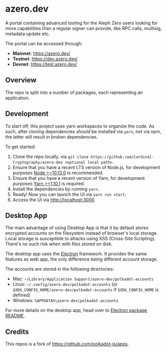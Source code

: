 # azero.dev

A portal containing advanced tooling for the Aleph Zero users looking for more capabilities than a regular signer can provide, like RPC calls, multisig, metadata update etc.

The portal can be accessed through:
* **Mainnet**: https://azero.dev/
* **Testnet**: https://dev.azero.dev/
* **Devnet**: https://test.azero.dev/


## Overview

The repo is split into a number of packages, each representing an application.


## Development

To start off, this project uses yarn workspaces to organize the code. As such, after cloning dependencies _should_ be installed via `yarn`, not via npm, the latter will result in broken dependencies.

To get started:

1. Clone the repo locally, via `git clone https://github.com/Cardinal-Cryptography/azero-dev <optional local path>`.
2. Ensure that you have a recent LTS version of Node.js, for development purposes [Node >=10.13.0](https://nodejs.org/en/) is recommended.
3. Ensure that you have a recent version of Yarn, for development purposes [Yarn >=1.10.1](https://yarnpkg.com/docs/install) is required.
4. Install the dependencies by running `yarn`.
5. Ready! Now you can launch the UI via `yarn run start`.
6. Access the UI via [http://localhost:3000](http://localhost:3000)

## Desktop App

The main advantage of using Desktop App is that it by default stores encrypted accounts on the filesystem instead of browser's local storage.
Local storage is susceptible to attacks using XSS (Cross-Site Scripting). There's no such risk when with files stored on disk.

The desktop app uses the [Electron](https://www.electronjs.org/) framework. It provides the same features as web app, the only difference
being different account storage.

The accounts are stored in the following directories:
* Mac: `~/Library/Application Support/azero-dev/polkadot-accounts`
* Linux: `~/.config/azero-dev/polkadot-accounts` (or `$XDG_CONFIG_HOME/azero-dev/polkadot-accounts` if `$XDG_CONFIG_HOME` is defined)
* Windows: `%APPDATA%\azero-dev\polkadot-accounts`

For more details on the desktop app, head over to [Electron package README](https://github.com/Cardinal-Cryptography/azero-dev/blob/master/packages/apps-electron/README.md).

## Credits

This repos is a fork of https://github.com/polkadot-js/apps.
